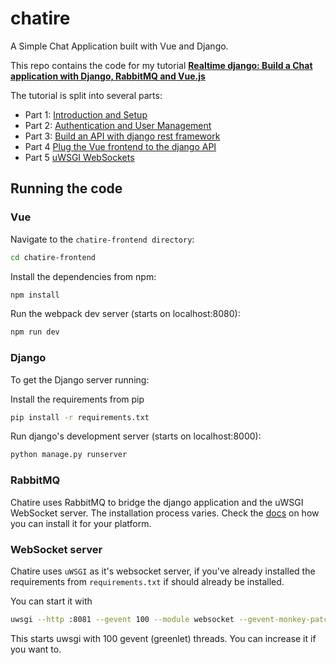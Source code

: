 # chatire

A Simple Chat Application built with Vue and Django.

This repo contains the code for my tutorial **[Realtime django: Build a Chat application with Django, RabbitMQ and Vue.js](https://danidee10.github.io/2018/01/01/realtime-django-1.html)**

The tutorial is split into several parts:

- Part 1: [Introduction and Setup](https://danidee10.github.io/2018/01/01/realtime-django-1.html)
- Part 2: [Authentication and User Management](https://danidee10.github.io/2018/01/03/realtime-django-2.html)
- Part 3: [Build an API with django rest framework](https://danidee10.github.io/2018/01/07/realtime-django-3.html)
- Part 4 [Plug the Vue frontend to the django API](https://danidee10.github.io/2018/01/10/realtime-django-4.html)
- Part 5 [uWSGI WebSockets](https://danidee10.github.io/2018/01/13/realtime-django-5.html)

## Running the code

### Vue

Navigate to the `chatire-frontend directory`:

```bash
cd chatire-frontend
```

Install the dependencies from npm:

``` bash
npm install
```

Run the webpack dev server (starts on localhost:8080):

```bash
npm run dev
```

### Django

To get the Django server running:

Install the requirements from pip

```bash
pip install -r requirements.txt
```

Run django's development server (starts on localhost:8000):

```bash
python manage.py runserver
```

### RabbitMQ

Chatire uses RabbitMQ to bridge the django application and the uWSGI WebSocket server. The installation process varies. Check the [docs](https://www.rabbitmq.com/download.html) on how you can install it for your platform.

### WebSocket server

Chatire uses `uWSGI` as it's websocket server, if you've already installed the requirements from `requirements.txt` if should already be installed.

You can start it with

```bash
uwsgi --http :8081 --gevent 100 --module websocket --gevent-monkey-patch --master
```

This starts uwsgi with 100 gevent (greenlet) threads. You can increase it if you want to.